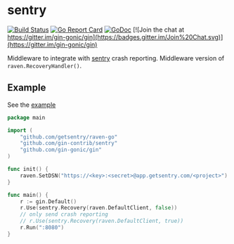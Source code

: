 # sentry

[![Build Status](https://travis-ci.org/gin-contrib/sentry.svg?branch=master)](https://travis-ci.org/gin-contrib/sentry)
[![Go Report Card](https://goreportcard.com/badge/github.com/gin-contrib/sentry)](https://goreportcard.com/report/github.com/gin-contrib/sentry)
[![GoDoc](https://godoc.org/github.com/gin-contrib/sentry?status.svg)](https://godoc.org/github.com/gin-contrib/sentry)
[![Join the chat at https://gitter.im/gin-gonic/gin](https://badges.gitter.im/Join%20Chat.svg)](https://gitter.im/gin-gonic/gin)

Middleware to integrate with [sentry](https://getsentry.com/) crash reporting.  Middleware version of `raven.RecoveryHandler()`.

## Example

See the [example](example/main.go)

[embedmd]:# (example/main.go go)
```go
package main

import (
	"github.com/getsentry/raven-go"
	"github.com/gin-contrib/sentry"
	"github.com/gin-gonic/gin"
)

func init() {
	raven.SetDSN("https://<key>:<secret>@app.getsentry.com/<project>")
}

func main() {
	r := gin.Default()
	r.Use(sentry.Recovery(raven.DefaultClient, false))
	// only send crash reporting
	// r.Use(sentry.Recovery(raven.DefaultClient, true))
	r.Run(":8080")
}
```

